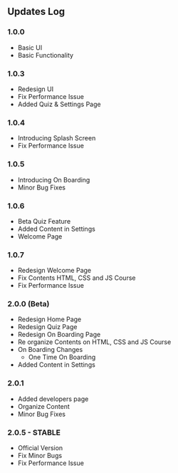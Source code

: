 ## Updates Log

### 1.0.0
- Basic UI
- Basic Functionality

### 1.0.3
- Redesign UI
- Fix Performance Issue
- Added Quiz & Settings Page

### 1.0.4
- Introducing Splash Screen
- Fix Performance Issue

### 1.0.5
- Introducing On Boarding
- Minor Bug Fixes

### 1.0.6
- Beta Quiz Feature
- Added Content in Settings
- Welcome Page

### 1.0.7
- Redesign Welcome Page
- Fix Contents HTML, CSS and JS Course
- Fix Performance Issue

### 2.0.0 (Beta)
- Redesign Home Page
- Redesign Quiz Page
- Redesign On Boarding Page
- Re organize Contents on HTML, CSS and JS Course
- On Boarding Changes
    - One Time On Boarding
- Added Content in Settings

### 2.0.1 
- Added developers page
- Organize Content
- Minor Bug Fixes

### 2.0.5 - STABLE
- Official Version
- Fix Minor Bugs
- Fix Performance Issue
